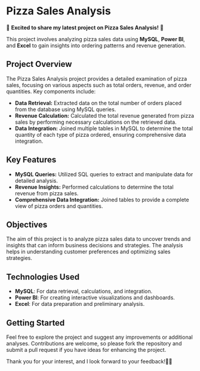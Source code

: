 # Pizza Sales Analysis

🍕 **Excited to share my latest project on Pizza Sales Analysis!** 🍕

This project involves analyzing pizza sales data using **MySQL**, **Power BI**, and **Excel** to gain insights into ordering patterns and revenue generation. 

## Project Overview

The Pizza Sales Analysis project provides a detailed examination of pizza sales, focusing on various aspects such as total orders, revenue, and order quantities. Key components include:

- **Data Retrieval:** Extracted data on the total number of orders placed from the database using MySQL queries.
- **Revenue Calculation:** Calculated the total revenue generated from pizza sales by performing necessary calculations on the retrieved data.
- **Data Integration:** Joined multiple tables in MySQL to determine the total quantity of each type of pizza ordered, ensuring comprehensive data integration.

## Key Features

- **MySQL Queries:** Utilized SQL queries to extract and manipulate data for detailed analysis.
- **Revenue Insights:** Performed calculations to determine the total revenue from pizza sales.
- **Comprehensive Data Integration:** Joined tables to provide a complete view of pizza orders and quantities.

## Objectives

The aim of this project is to analyze pizza sales data to uncover trends and insights that can inform business decisions and strategies. The analysis helps in understanding customer preferences and optimizing sales strategies.

## Technologies Used

- **MySQL**: For data retrieval, calculations, and integration.
- **Power BI**: For creating interactive visualizations and dashboards.
- **Excel**: For data preparation and preliminary analysis.

## Getting Started

Feel free to explore the project and suggest any improvements or additional analyses. Contributions are welcome, so please fork the repository and submit a pull request if you have ideas for enhancing the project.

Thank you for your interest, and I look forward to your feedback!🙌🏻

